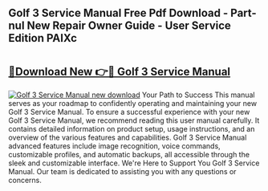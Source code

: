 ## Golf 3 Service Manual Free Pdf Download - Part-nuI New Repair Owner Guide - User Service Edition PAIXc

# <h2><a href="http://bc64341.oget.top/?id=Golf+3+Service+Manual">🔗Download New 👉🔴 Golf 3 Service Manual</a></h2>

[![Golf 3 Service Manual new download](https://i.imgur.com/5g1atiW.png)](http://bc64341.oget.top/?id=Golf+3+Service+Manual)
Your Path to Success This manual serves as your roadmap to confidently operating and maintaining your new Golf 3 Service Manual. To ensure a successful experience with your new Golf 3 Service Manual, we recommend reading this user manual carefully. It contains detailed information on product setup, usage instructions, and an overview of the various features and capabilities. Golf 3 Service Manual advanced features include image recognition, voice commands, customizable profiles, and automatic backups, all accessible through the sleek and customizable interface. We're Here to Support You Golf 3 Service Manual. Our team is dedicated to assisting you with any questions or concerns.
